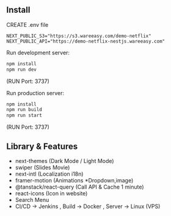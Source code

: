 ## Install
CREATE .env file
```
NEXT_PUBLIC_S3="https://s3.wareeasy.com/demo-netflix"
NEXT_PUBLIC_API="https://demo-netflix-nestjs.wareeasy.com"
```

Run development server:
```bash
npm install
npm run dev
```
(RUN Port: 3737)

Run production server:
```bash
npm install
npm run build
npm run start
```
(RUN Port: 3737)

## Library & Features
- next-themes (Dark Mode / Light Mode)
- swiper (Slides Movie)
- next-intl (Localization i18n)
- framer-motion (Animations *Dropdown,image)
- @tanstack/react-query (Call API & Cache 1 minute)
- react-icons (Icon in website)
- Search Menu
- CI/CD -> Jenkins , Build -> Docker , Server -> Linux (VPS)

